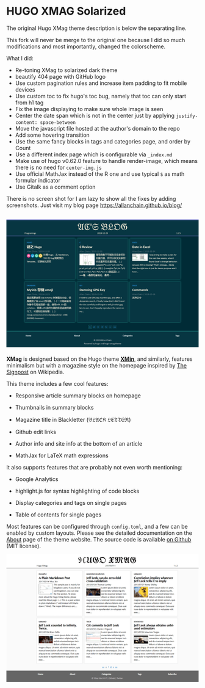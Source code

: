 # HUGO XMAG Solarized

The original Hugo XMag theme description is below the separating line.

This fork will never be merge to the original one because I did so much modifications and most importantly, changed the colorscheme.

What I did:

- Re-toning XMag to solarized dark theme
- beautify 404 page with GitHub logo
- Use custom pagination rules and increase item padding to fit mobile devices
- Use custom toc to fix hugo's toc bug, namely that toc can only start from h1 tag
- Fix the image displaying to make sure whole image is seen
- Center the date span which is not in the center just by applying `justify-content: space-between`
- Move the javascript file hosted at the author's domain to the repo
- Add some hovering transition
- Use the same fancy blocks in tags and categories page, and order by Count
- Use a different index page which is configurable via `_index.md`
- Make use of hugo v0.62.0 feature to handle render-image, which means there is no need for `center-img.js`
- Use official MathJax instead of the R one and use typical `$` as math formular indicator
- Use Gitalk as a comment option

There is no screen shot for I am lazy to show all the fixes by adding screenshots. Just visit my blog page <https://allanchain.github.io/blog/>

![screenshot](/images/allanchain.github.io.png)
---

**XMag** is designed based on the Hugo theme [**XMin**](https://github.com/yihui/hugo-xmin), and similarly, features minimalism but with a magazine style on the homepage inspired by [The Signpost](https://en.wikipedia.org/wiki/Wikipedia:Wikipedia_Signpost) on Wikipedia.

This theme includes a few cool features:

- Responsive article summary blocks on homepage

- Thumbnails in summary blocks

- Magazine title in Blackletter (&Bfr;&Lfr;&Afr;&Cfr;&Kfr; &Lfr;&Efr;&Tfr;&Tfr;&Efr;&Rfr;)

- Github edit links

- Author info and site info at the bottom of an article

- MathJax for LaTeX math expressions

It also supports features that are probably not even worth mentioning:

- Google Analytics

- highlight.js for syntax highlighting of code blocks

- Display categories and tags on single pages

- Table of contents for single pages

Most features can be configured through `config.toml`, and a few can be enabled by custom layouts. Please see the detailed documentation on the [About](https://xmag.yihui.name/about/) page of the theme website. The source code is available [on Github](https://github.com/yihui/hugo-xmag) (MIT license).

![Screenshot](https://github.com/yihui/hugo-xmag/raw/master/images/screenshot.png)
